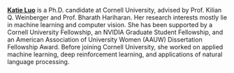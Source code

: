 **[Katie Luo](https://www.linkedin.com/in/katieluo/)** is a Ph.D. candidate at Cornell University, advised by Prof. Kilian Q. Weinberger and Prof. Bharath Hariharan. Her research interests mostly lie in machine learning and computer vision. She has been supported by a Cornell University Fellowship, an NVIDIA Graduate Student Fellowship, and an American Association of University Women (AAUW) Dissertation Fellowship Award. Before joining Cornell University, she worked on applied machine learning, deep reinforcement learning, and applications of natural language processing.
